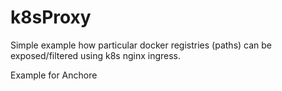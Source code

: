 # k8sProxy

Simple example how particular docker registries (paths) can be exposed/filtered using k8s nginx ingress.

Example for Anchore  
